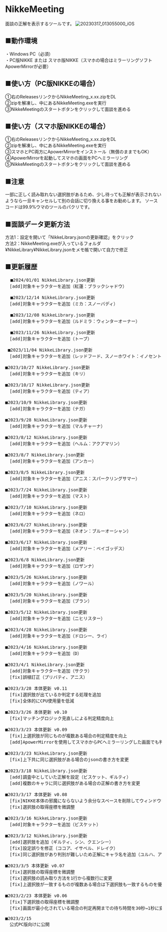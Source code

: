 # NikkeMeeting
面談の正解を表示するツールです。
![20230317_013055000_iOS](https://user-images.githubusercontent.com/125429745/225843023-ba12f126-66a4-43bf-9831-d4adb2aa40fa.jpg)

## ■動作環境
・Windows PC（必須）  
・PC版NIKKE または スマホ版NIKKE（スマホの場合はミラーリングソフトApowerMirrorが必要）

## ■使い方（PC版NIKKEの場合）
①右のReleasesリンクからNikkeMeeting_x.xx.zipをDL  
②zipを解凍し、中にあるNikkeMeeting.exeを実行  
③NikkeMeetingのスタートボタンをクリックして面談を進める

## ■使い方（スマホ版NIKKEの場合）
①右のReleasesリンクからNikkeMeeting_x.xx.zipをDL  
②zipを解凍し、中にあるNikkeMeeting.exeを実行  
③スマホとPC両方にApowerMirrorをインストール（無償のままでもOK）  
④ApowerMirrorを起動してスマホの画面をPCへミラーリング  
⑤NikkeMeetingのスタートボタンをクリックして面談を進める

## ■注意
一部に正しく読み取れない選択肢があるため、少し待っても正解が表示されないようなら一旦キャンセルして別の会話に切り換える事をお勧めします。
ソースコードは99.9%ウマのツールのパクリです。

## ■面談データ更新方法
方法1：設定を開いて「NikkeLibrary.jsonの更新確認」をクリック  
方法2：NikkeMeeting.exeが入っているフォルダ¥NikkeLibrary¥NikkeLibrary.jsonをメモ帳で開いて自力で修正

## ■更新履歴
<pre>
  ■2024/01/01 NikkeLibrary.json更新
　[add]対象キャラクターを追加（紅蓮：ブラックシャドウ）
  
  ■2023/12/14 NikkeLibrary.json更新
　[add]対象キャラクターを追加（ミカ：スノーバディ）

  ■2023/12/08 NikkeLibrary.json更新
　[add]対象キャラクターを追加（ルドミラ：ウィンターオーナー）

  ■2023/11/26 NikkeLibrary.json更新
　[add]対象キャラクターを追加（トーブ）
 
 ■2023/11/04 NikkeLibrary.json更新
　[add]対象キャラクターを追加（レッドフード、スノーホワイト：イノセントデイズ）
 
■2023/10/27 NikkeLibrary.json更新
　[add]対象キャラクターを追加（キリ）
 
■2023/10/17 NikkeLibrary.json更新
　[add]対象キャラクターを追加（ティア）
 
■2023/10/9 NikkeLibrary.json更新
　[add]対象キャラクターを追加（ナガ）
 
■2023/9/28 NikkeLibrary.json更新
　[add]対象キャラクターを追加（マルチャーナ）
 
■2023/8/12 NikkeLibrary.json更新
　[add]対象キャラクターを追加（ヘルム：アクアマリン）

■2023/8/7 NikkeLibrary.json更新
　[add]対象キャラクターを追加（アンカー）

■2023/8/5 NikkeLibrary.json更新
　[add]対象キャラクターを追加（アニス：スパークリングサマー）

■2023/7/24 NikkeLibrary.json更新
　[add]対象キャラクターを追加（マスト）

■2023/7/10 NikkeLibrary.json更新
　[add]対象キャラクターを追加（ネロ）

■2023/6/27 NikkeLibrary.json更新
　[add]対象キャラクターを追加（ネオン：ブルーオーシャン）

■2023/6/17 NikkeLibrary.json更新
　[add]対象キャラクターを追加（メアリー：ベイゴッデス）

■2023/6/8 NikkeLibrary.json更新
　[add]対象キャラクターを追加（ロザンナ）

■2023/5/26 NikkeLibrary.json更新
　[add]対象キャラクターを追加（ノワール）

■2023/5/20 NikkeLibrary.json更新
　[add]対象キャラクターを追加（ブラン）

■2023/5/12 NikkeLibrary.json更新
　[add]対象キャラクターを追加（ニヒリスター）

■2023/4/28 NikkeLibrary.json更新
　[add]対象キャラクターを追加（ドロシー、ライ）

■2023/4/16 NikkeLibrary.json更新
　[add]対象キャラクターを追加（D）

■2023/4/1 NikkeLibrary.json更新
　[add]対象キャラクターを追加（サクラ）
　[fix]誤植訂正（プリバティ、アニス）

■2023/3/28 本体更新 v0.11
　[fix]選択肢が出ているか判定する処理を追加
　[fix]全体的にCPU使用量を低減

■2023/3/26 本体更新 v0.10
　[fix]マッチングロジック見直しによる判定精度向上

■2023/3/23 本体更新 v0.09
　[fix]上選択肢が同じものが複数ある場合の判定精度を向上
　[add]ApowerMirrorを使用してスマホからPCへミラーリングした画面でも判定できるよう対応
 
■2023/3/23 NikkeLibrary.json更新
　[fix]上下共に同じ選択肢がある場合のjsonの書き方を変更
 
■2023/3/18 NikkeLibrary.json更新
　[add]調査中としていた正解を設定（ビスケット、ギルティ）
　[add]複数のキャラに同じ選択肢がある場合の正解の書き方を変更
 
■2023/3/17 本体更新 v0.08
　[fix]NIKKE本体の邪魔にならないよう余分なスペースを削除してウィンドウを縮小化
　[fix]選択肢の取得座標を微調整

■2023/3/16 NikkeLibrary.json更新
　[add]対象キャラクターを追加（ビスケット）

■2023/3/12 NikkeLibrary.json更新
　[add]選択肢を追加（ギルティ、シン、クエンシー）
　[fix]設定誤りを修正（ココア、イサベル、ドレイク）
　[fix]同じ選択肢があり判別が難しいため正解にキャラ名を追加（ユルハ、アドミ、ココア、ソーダ）

■2023/3/5 本体更新 v0.07
　[fix]選択肢の取得座標を微調整
　[fix]選択肢の読み取り方法を1行から複数行に変更
　[fix]上選択肢が一致するものが複数ある場合は下選択肢も一致するものを優先するよう修正

■2023/2/23 本体更新 v0.06
　[fix]下選択肢の取得座標を微調整
　[fix]画面が最小化されている場合の判定再開までの待ち時間を30秒→1秒に変更

■2023/2/15
　公式PC版向けに公開
</pre>
